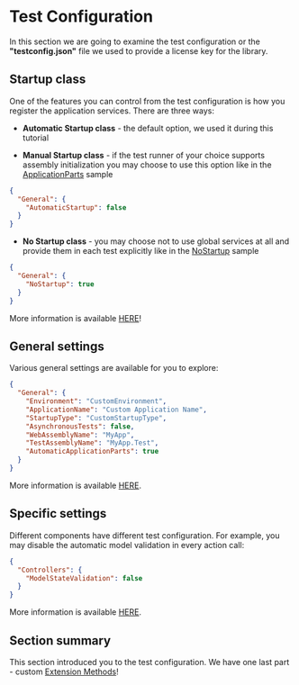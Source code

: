 # Test Configuration

In this section we are going to examine the test configuration or the **"testconfig.json"** file we used to provide a license key for the library.

## Startup class

One of the features you can control from the test configuration is how you register the application services. There are three ways:

- **Automatic Startup class** - the default option, we used it during this tutorial

- **Manual Startup class** - if the test runner of your choice supports assembly initialization you may choose to use this option like in the [ApplicationParts](https://github.com/ivaylokenov/MyTested.AspNetCore.Mvc/tree/development/samples/ApplicationParts) sample

```json
{
  "General": {
    "AutomaticStartup": false
  }
}
```

- **No Startup class** - you may choose not to use global services at all and provide them in each test explicitly like in the [NoStartup](https://github.com/ivaylokenov/MyTested.AspNetCore.Mvc/tree/development/samples/NoStartup) sample

```json
{
  "General": {
    "NoStartup": true
  }
}
```

More information is available [HERE](/guide/startuptypes.html)!

## General settings

Various general settings are available for you to explore:

```json
{
  "General": {
    "Environment": "CustomEnvironment",
    "ApplicationName": "Custom Application Name",
    "StartupType": "CustomStartupType",
    "AsynchronousTests": false,
    "WebAssemblyName": "MyApp",
    "TestAssemblyName": "MyApp.Test",
	"AutomaticApplicationParts": true
  }
}
```

More information is available [HERE](/guide/testconfig.html).

## Specific settings

Different components have different test configuration. For example, you may disable the automatic model validation in every action call:

```json
{
  "Controllers": {
    "ModelStateValidation": false
  }
}
```

More information is available [HERE](/guide/testconfig.html).

## Section summary

This section introduced you to the test configuration. We have one last part - custom [Extension Methods](/tutorial/extensionmethods.html)!

